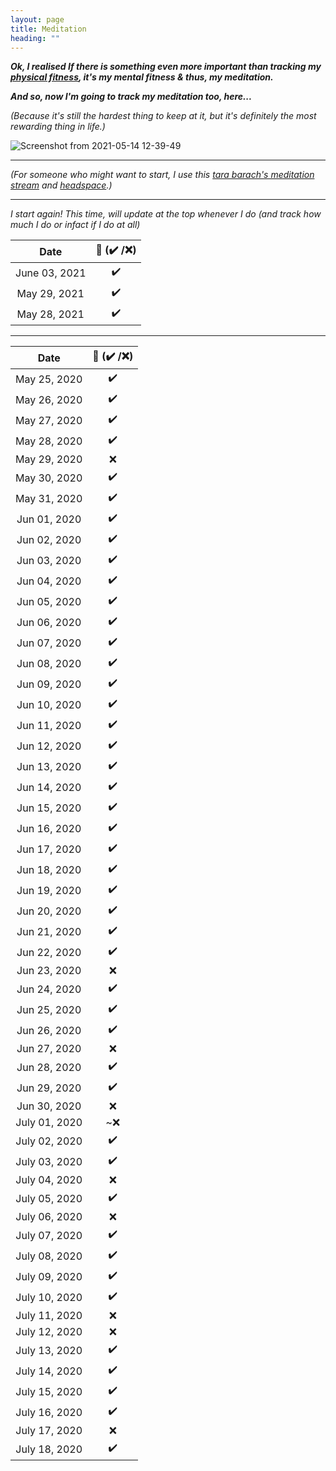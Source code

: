 ```yaml
---
layout: page
title: Meditation
heading: ""
---
```


***Ok, I realised If there is something even more important than tracking my [physical fitness](https://priyankasaggu11929.github.io/fitness.html), it's my mental fitness & thus, my meditation.***

***And so, now I'm going to track my meditation too, here...***

*(Because it's still the hardest thing to keep at it, but it's definitely the most rewarding thing in life.)*

![Screenshot from 2021-05-14 12-39-49](https://user-images.githubusercontent.com/30499743/118235052-d0c95a80-b4b1-11eb-86e5-87fe9e9ea8a2.png)


---

*(For someone who might want to start, I use this [tara barach's meditation stream](http://www.tarabrach.com/audio/2010-07-07-Smile-Meditation-TaraBrach.mp3) and [headspace](https://www.youtube.com/channel/UC3JhfsgFPLSLNEROQCdj-GQ).)*

---

*I start again! This time, will update at the top whenever I do (and track how much I do or infact if I do at all)*

| Date         | 🧘 (✔️ /❌)  |
|:------------:|:-----------:|
| June 03, 2021 | ✔️           |
| May 29, 2021 | ✔️           |
| May 28, 2021 | ✔️           |

---

| Date         | 🧘 (✔️ /❌)  |
|:------------:|:-----------:|
| May 25, 2020 | ✔️           |
| May 26, 2020 | ✔️           |
| May 27, 2020 | ✔️           |
| May 28, 2020 | ✔️           |
| May 29, 2020 | ❌          |
| May 30, 2020 | ✔️           |
| May 31, 2020 | ✔️           |
| Jun 01, 2020 | ✔️           |
| Jun 02, 2020 | ✔️           |
| Jun 03, 2020 | ✔️           |
| Jun 04, 2020 | ✔️           |
| Jun 05, 2020 | ✔️           |
| Jun 06, 2020 | ✔️           |
| Jun 07, 2020 | ✔️           |
| Jun 08, 2020 | ✔️           |
| Jun 09, 2020 | ✔️           |
| Jun 10, 2020 | ✔️           |
| Jun 11, 2020 | ✔️           |
| Jun 12, 2020 | ✔️           |
| Jun 13, 2020 | ✔️           |
| Jun 14, 2020 | ✔️           |
| Jun 15, 2020 | ✔️           |
| Jun 16, 2020 | ✔️           |
| Jun 17, 2020 | ✔️           |
| Jun 18, 2020 | ✔️           |
| Jun 19, 2020 | ✔️           |
| Jun 20, 2020 | ✔️           |
| Jun 21, 2020 | ✔️           |
| Jun 22, 2020 | ✔️           |
| Jun 23, 2020 | ❌          |
| Jun 24, 2020 | ✔️           |
| Jun 25, 2020 | ✔️           |
| Jun 26, 2020 | ✔️           |
| Jun 27, 2020 | ❌          |
| Jun 28, 2020 | ✔️           |
| Jun 29, 2020 | ✔️           |
| Jun 30, 2020 | ❌          |
| July 01, 2020 | ~❌          |
| July 02, 2020 | ✔️           | 
| July 03, 2020 | ✔️           | 
| July 04, 2020 | ❌          |
| July 05, 2020 | ✔️           | 
| July 06, 2020 | ❌          |
| July 07, 2020 | ✔️           | 
| July 08, 2020 | ✔️           | 
| July 09, 2020 | ✔️           | 
| July 10, 2020 | ✔️           | 
| July 11, 2020 | ❌          | 
| July 12, 2020 | ❌          | 
| July 13, 2020 | ✔️           | 
| July 14, 2020 | ✔️           | 
| July 15, 2020 | ✔️           | 
| July 16, 2020 | ✔️           | 
| July 17, 2020 | ❌           | 
| July 18, 2020 | ✔️           | 


